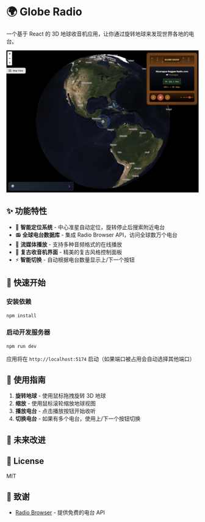 # 🌍 Globe Radio

一个基于 React 的 3D 地球收音机应用，让你通过旋转地球来发现世界各地的电台。

![Globe Radio Preview](./preview.png)

## ✨ 功能特性

- 📍 **智能定位系统** - 中心准星自动定位，旋转停止后搜索附近电台
- 📻 **全球电台数据库** - 集成 Radio Browser API，访问全球数万个电台
- 🎵 **流媒体播放** - 支持多种音频格式的在线播放
- 🎨 **复古收音机界面** - 精美的复古风格控制面板
- ⚡ **智能切换** - 自动根据电台数量显示上/下一个按钮

## 🚀 快速开始

### 安装依赖

```bash
npm install
```

### 启动开发服务器

```bash
npm run dev
```

应用将在 `http://localhost:5174` 启动（如果端口被占用会自动选择其他端口）

## 📖 使用指南

1. **旋转地球** - 使用鼠标拖拽旋转 3D 地球
2. **缩放** - 使用鼠标滚轮缩放地球视图
4. **播放电台** - 点击播放按钮开始收听
5. **切换电台** - 如果有多个电台，使用上/下一个按钮切换


## 🌟 未来改进


## 📄 License

MIT

## 🙏 致谢

- [Radio Browser](https://www.radio-browser.info/) - 提供免费的电台 API